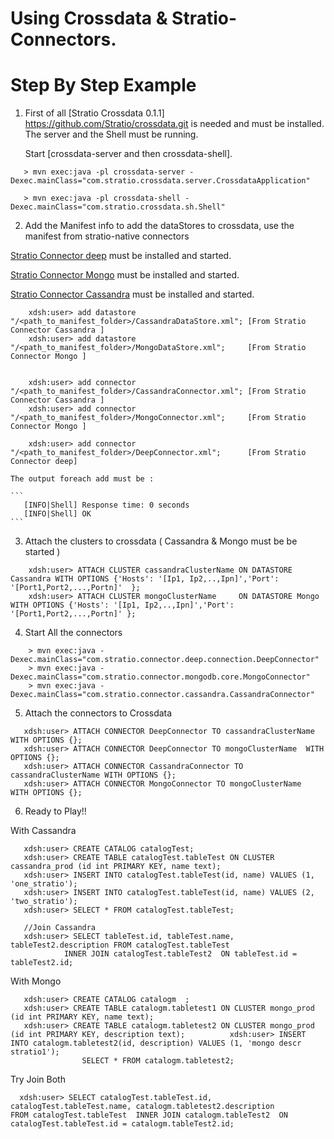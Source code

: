 # Using Crossdata & Stratio-Connectors. #
# Step By Step Example #



1. First of all [Stratio Crossdata 0.1.1] https://github.com/Stratio/crossdata.git is needed and must be installed. The server and the Shell must be running.

   Start [crossdata-server and then crossdata-shell].

```
   > mvn exec:java -pl crossdata-server -Dexec.mainClass="com.stratio.crossdata.server.CrossdataApplication"

   > mvn exec:java -pl crossdata-shell -Dexec.mainClass="com.stratio.crossdata.sh.Shell"
```

2. Add the Manifest info to add the dataStores to crossdata, use the manifest from stratio-native connectors

[Stratio Connector deep](https://github.com/Stratio/stratio-connector-deep) must be installed and started.

[Stratio Connector Mongo](https://github.com/Stratio/stratio-connector-mongodb) must be installed and started.

[Stratio Connector Cassandra](https://github.com/Stratio/stratio-connector-cassandra) must be installed and started.

```
    xdsh:user> add datastore "/<path_to_manifest_folder>/CassandraDataStore.xml"; [From Stratio Connector Cassandra ]
    xdsh:user> add datastore "/<path_to_manifest_folder>/MongoDataStore.xml";     [From Stratio Connector Mongo ]


    xdsh:user> add connector "/<path_to_manifest_folder>/CassandraConnector.xml"; [From Stratio Connector Cassandra ]
    xdsh:user> add connector "/<path_to_manifest_folder>/MongoConnector.xml";     [From Stratio Connector Mongo ]

    xdsh:user> add connector "/<path_to_manifest_folder>/DeepConnector.xml";      [From Stratio Connector deep]
```

    The output foreach add must be :

    ```
       [INFO|Shell] Response time: 0 seconds
       [INFO|Shell] OK
    ```


3. Attach the clusters to crossdata ( Cassandra & Mongo must be be started )

```
    xdsh:user> ATTACH CLUSTER cassandraClusterName ON DATASTORE Cassandra WITH OPTIONS {'Hosts': '[Ip1, Ip2,..,Ipn]','Port': '[Port1,Port2,...,Portn]'  };
    xdsh:user> ATTACH CLUSTER mongoClusterName     ON DATASTORE Mongo     WITH OPTIONS {'Hosts': '[Ip1, Ip2,..,Ipn]','Port': '[Port1,Port2,...,Portn]' };
```

4. Start All the connectors

```
    > mvn exec:java -Dexec.mainClass="com.stratio.connector.deep.connection.DeepConnector"
    > mvn exec:java -Dexec.mainClass="com.stratio.connector.mongodb.core.MongoConnector"
    > mvn exec:java -Dexec.mainClass="com.stratio.connector.cassandra.CassandraConnector"
```

5. Attach the connectors to Crossdata

```
   xdsh:user> ATTACH CONNECTOR DeepConnector TO cassandraClusterName WITH OPTIONS {};
   xdsh:user> ATTACH CONNECTOR DeepConnector TO mongoClusterName  WITH OPTIONS {};
   xdsh:user> ATTACH CONNECTOR CassandraConnector TO cassandraClusterName WITH OPTIONS {};
   xdsh:user> ATTACH CONNECTOR MongoConnector TO mongoClusterName  WITH OPTIONS {};
```

6. Ready to Play!!

With Cassandra

```
   xdsh:user> CREATE CATALOG catalogTest;
   xdsh:user> CREATE TABLE catalogTest.tableTest ON CLUSTER cassandra_prod (id int PRIMARY KEY, name text);
   xdsh:user> INSERT INTO catalogTest.tableTest(id, name) VALUES (1, 'one_stratio');
   xdsh:user> INSERT INTO catalogTest.tableTest(id, name) VALUES (2, 'two_stratio');
   xdsh:user> SELECT * FROM catalogTest.tableTest;

   //Join Cassandra
   xdsh:user> SELECT tableTest.id, tableTest.name, tableTest2.description FROM catalogTest.tableTest
            INNER JOIN catalogTest.tableTest2  ON tableTest.id = tableTest2.id;
```

With Mongo

```
   xdsh:user> CREATE CATALOG catalogm  ;
   xdsh:user> CREATE TABLE catalogm.tabletest1 ON CLUSTER mongo_prod (id int PRIMARY KEY, name text);
   xdsh:user> CREATE TABLE catalogm.tabletest2 ON CLUSTER mongo_prod (id int PRIMARY KEY, description text);          xdsh:user> INSERT INTO catalogm.tabletest2(id, description) VALUES (1, 'mongo descr stratio1');
                SELECT * FROM catalogm.tabletest2;
```

Try Join Both

```
  xdsh:user> SELECT catalogTest.tableTest.id, catalogTest.tableTest.name, catalogm.tabletest2.description            FROM catalogTest.tableTest  INNER JOIN catalogm.tableTest2  ON catalogTest.tableTest.id = catalogm.tableTest2.id;
```
